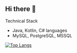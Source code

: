 ## Hi there 👋
Technical Stack
*   Java, Kotlin, C# languages
*   MySQL, PostgreSQL, MSSQL



[![Top Langs](https://github-readme-stats.vercel.app/api/top-langs/haarta=anuraghazra)](https://github.com/anuraghazra/github-readme-stats)
